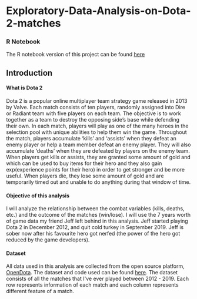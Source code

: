 # Exploratory-Data-Analysis-on-Dota-2-matches

### R Notebook
The R notebook version of this project can be found [here](https://leyaof.github.io/Notebooks/dota%20analysis.nb.html)

## Introduction

#### What is Dota 2
Dota 2 is a popular online multiplayer team strategy game released in 2013 by Valve. Each match consists of ten players, randomly assigned into Dire or Radiant team with five players on each team. The objective is to work together as a team to destroy the opposing side’s base while defending their own. In each match, players will play as one of the many heroes in the selection pool with unique abilities to help them win the game. Throughout the match, players accumulate ‘kills’ and ‘assists’ when they defeat an enemy player or help a team member defeat an enemy player. They will also accumulate ‘deaths’ when they are defeated by players on the enemy team. When players get kills or assists, they are granted some amount of gold and which can be used to buy items for their hero and they also gain exp(experience points for their hero) in order to get stronger and be more useful. When players die, they lose some amount of gold and are temporarily timed out and unable to do anything during that window of time.    

#### Objective of this analysis
I will analyze the relationship between the combat variables (kills, deaths, etc.) and the outcome of the matches (win/lose). I will use the 7 years worth of game data my friend Jeff left behind in this analysis. Jeff started playing Dota 2 in December 2012, and quit cold turkey in September 2019. Jeff is sober now after his favourite hero got nerfed (the power of the hero got reduced by the game developers).   

#### Dataset
All data used in this analysis are collected from the open source platform, [OpenDota](https://www.opendota.com/). The dataset and code used can be found [here](https://github.com/leyaof/Exploratory-Data-Analysis-on-Dota-2-matches). The dataset consists of all the matches that I've ever played between 2012 - 2019. Each row represents information of each match and each column represents different feature of a match.
